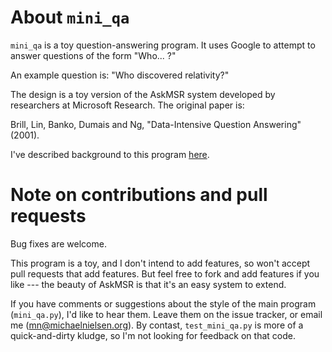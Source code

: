 # About `mini_qa`

`mini_qa` is a toy question-answering program.  It uses Google to
attempt to answer questions of the form "Who... ?"

An example question is: "Who discovered relativity?"

The design is a toy version of the AskMSR system developed by
researchers at Microsoft Research.  The original paper is:

Brill, Lin, Banko, Dumais and Ng, "Data-Intensive Question
Answering" (2001).

I've described background to this program
[here](http://michaelnielsen.org/ddi/how-to-answer-a-question-v1/).

# Note on contributions and pull requests

Bug fixes are welcome.

This program is a toy, and I don't intend to add features, so won't
accept pull requests that add features.  But feel free to fork and add
features if you like --- the beauty of AskMSR is that it's an easy
system to extend.

If you have comments or suggestions about the style of the main
program (`mini_qa.py`), I'd like to hear them.  Leave them on the
issue tracker, or email me (mn@michaelnielsen.org).  By contast,
`test_mini_qa.py` is more of a quick-and-dirty kludge, so I'm not
looking for feedback on that code.
